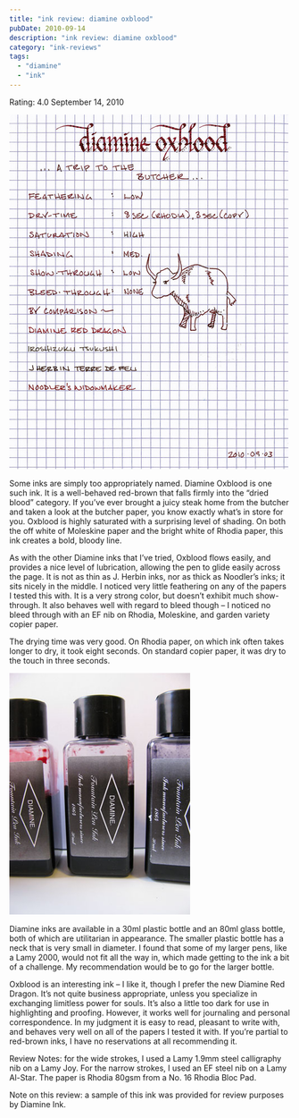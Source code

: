 ```yaml
---
title: "ink review: diamine oxblood"
pubDate: 2010-09-14
description: "ink review: diamine oxblood"
category: "ink-reviews"
tags:
  - "diamine"
  - "ink"
---
```


Rating: 4.0
September 14, 2010

![](diamine-oxblood.jpg)

Some inks are simply too appropriately named. Diamine Oxblood is one such ink. It is a well-behaved red-brown that falls firmly into the “dried blood” category. If you’ve ever brought a juicy steak home from the butcher and taken a look at the butcher paper, you know exactly what’s in store for you. Oxblood is highly saturated with a surprising level of shading. On both the off white of Moleskine paper and the bright white of Rhodia paper, this ink creates a bold, bloody line.

As with the other Diamine inks that I’ve tried, Oxblood flows easily, and provides a nice level of lubrication, allowing the pen to glide easily across the page. It is not as thin as J. Herbin inks, nor as thick as Noodler’s inks; it sits nicely in the middle. I noticed very little feathering on any of the papers I tested this with. It is a very strong color, but doesn’t exhibit much show-through. It also behaves well with regard to bleed though – I noticed no bleed through with an EF nib on Rhodia, Moleskine, and garden variety copier paper.

The drying time was very good. On Rhodia paper, on which ink often takes longer to dry, it took eight seconds. On standard copier paper, it was dry to the touch in three seconds.

![](diamine-oxblood-bottle.jpg)

Diamine inks are available in a 30ml plastic bottle and an 80ml glass bottle, both of which are utilitarian in appearance. The smaller plastic bottle has a neck that is very small in diameter. I found that some of my larger pens, like a Lamy 2000, would not fit all the way in, which made getting to the ink a bit of a challenge. My recommendation would be to go for the larger bottle.

Oxblood is an interesting ink – I like it, though I prefer the new Diamine Red Dragon. It’s not quite business appropriate, unless you specialize in exchanging limitless power for souls. It’s also a little too dark for use in highlighting and proofing. However, it works well for journaling and personal correspondence. In my judgment it is easy to read, pleasant to write with, and behaves very well on all of the papers I tested it with. If you’re partial to red-brown inks, I have no reservations at all recommending it.

Review Notes: for the wide strokes, I used a Lamy 1.9mm steel calligraphy nib on a Lamy Joy. For the narrow strokes, I used an EF steel nib on a Lamy Al-Star. The paper is Rhodia 80gsm from a No. 16 Rhodia Bloc Pad.

Note on this review: a sample of this ink was provided for review purposes by Diamine Ink.
